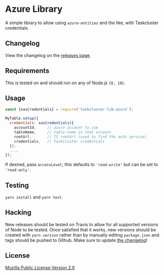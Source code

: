 # Azure Library

A simple library to allow using `azure-entities` and the like, with Taskcluster credentials.

Changelog
---------
View the changelog on the [releases page](https://github.com/taskcluster/taskcluster-lib-azure/releases).

Requirements
------------

This is tested on and should run on any of Node.js `{8, 10}`.

Usage
-----

```js
const {sasCredentials} = require('taskcluster-lib-azure');

MyTable.setup({
  credentials: sasCredentials({
    accountId,     // azure account to use
    tableName,     // table name in that account
    rootUrl,       // TC rootUrl (used to find the auth service)
    credentials,   // Taskcluster credentials
  }), 
  ...,
});
```

If desired, pass `accessLevel`; this defaults to `'read-write'` but can be set to `'read-only'`.

Testing
-------

`yarn install` and `yarn test`.

Hacking
-------

New releases should be tested on Travis to allow for all supported versions of Node to be tested. Once satisfied that it works, new versions should be created with
`yarn version` rather than by manually editing `package.json` and tags should be pushed to Github. Make sure to update [the changelog](https://github.com/taskcluster/taskcluster-lib-azure/releases)!

License
-------

[Mozilla Public License Version 2.0](https://github.com/taskcluster/taskcluster-lib-azure/blob/master/LICENSE)
